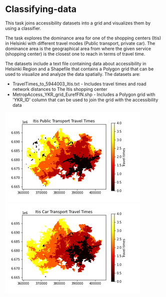 # Classifying-data
<p>This task joins accessibility datasets into a grid and visualizes them by using a classifier.

The task explores the dominance area for one of the shopping centers (Itis) in Helsinki with different travel modes (Public transport, private car).
The dominance area is the geographical area from where the given service (shopping center) is the closest one to reach in terms of travel time.
    
The datasets include a text file containing data about accessibility in Helsinki Region and a Shapefile that contains a Polygon grid that can be used to visualize and analyze the data spatially. The datasets are:

<ul>
    <li>TravelTimes_to_5944003_Itis.txt - Includes travel times and road network distances to The Itis shopping center</li>
    <li>MetropAccess_YKR_grid_EurefFIN.shp - Includes a Polygon grid with 'YKR_ID' column that can be used to join the grid with the accessibility data</li>
</ul>
</p>

<img src="https://github.com/mutugi-c/Classifying-data/blob/main/Itis_Public_T_tt.png" alt="">

<img src="https://github.com/mutugi-c/Classifying-data/blob/main/Itis_Car_T_tt.png" alt="">

